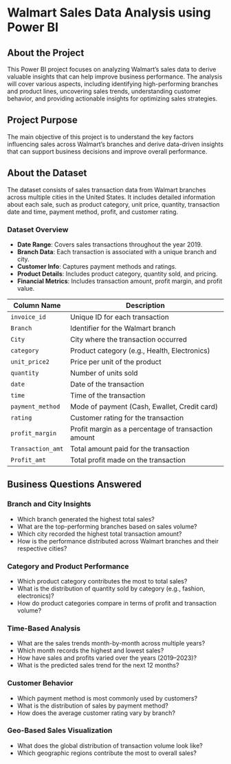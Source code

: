 # Walmart Sales Data Analysis using Power BI

## About the Project
This Power BI project focuses on analyzing Walmart’s sales data to derive valuable insights that can help improve business performance. The analysis will cover various aspects, including identifying high-performing branches and product lines, uncovering sales trends, understanding customer behavior, and providing actionable insights for optimizing sales strategies.

## Project Purpose
The main objective of this project is to understand the key factors influencing sales across Walmart’s branches and derive data-driven insights that can support business decisions and improve overall performance.

## About the Dataset
The dataset consists of sales transaction data from Walmart branches across multiple cities in the United States. It includes detailed information about each sale, such as product category, unit price, quantity, transaction date and time, payment method, profit, and customer rating.

### Dataset Overview
- **Date Range**: Covers sales transactions throughout the year 2019.
- **Branch Data**: Each transaction is associated with a unique branch and city.
- **Customer Info**: Captures payment methods and ratings.
- **Product Details**: Includes product category, quantity sold, and pricing.
- **Financial Metrics**: Includes transaction amount, profit margin, and profit value.

| Column Name         | Description                                         |
|---------------------|-----------------------------------------------------|
| `invoice_id`        | Unique ID for each transaction                      |
| `Branch`            | Identifier for the Walmart branch                   |
| `City`              | City where the transaction occurred                 |
| `category`          | Product category (e.g., Health, Electronics)        |
| `unit_price2`       | Price per unit of the product                       |
| `quantity`          | Number of units sold                                |
| `date`              | Date of the transaction                             |
| `time`              | Time of the transaction                             |
| `payment_method`    | Mode of payment (Cash, Ewallet, Credit card)        |
| `rating`            | Customer rating for the transaction                 |
| `profit_margin`     | Profit margin as a percentage of transaction amount |
| `Transaction_amt`   | Total amount paid for the transaction               |
| `Profit_amt`        | Total profit made on the transaction                |

## Business Questions Answered
### Branch and City Insights
- Which branch generated the highest total sales?
- What are the top-performing branches based on sales volume?
- Which city recorded the highest total transaction amount?
- How is the performance distributed across Walmart branches and their respective cities?

### Category and Product Performance
- Which product category contributes the most to total sales?
- What is the distribution of quantity sold by category (e.g., fashion, electronics)?
- How do product categories compare in terms of profit and transaction volume?

### Time-Based Analysis
- What are the sales trends month-by-month across multiple years?
- Which month records the highest and lowest sales?
- How have sales and profits varied over the years (2019–2023)?
- What is the predicted sales trend for the next 12 months?

### Customer Behavior
- Which payment method is most commonly used by customers?
- What is the distribution of sales by payment method?
- How does the average customer rating vary by branch?

### Geo-Based Sales Visualization
- What does the global distribution of transaction volume look like?
- Which geographic regions contribute the most to overall sales?

